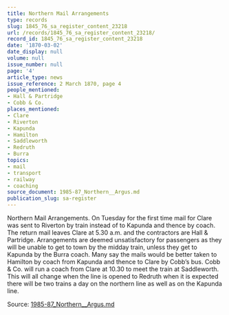 ```yaml
---
title: Northern Mail Arrangements
type: records
slug: 1845_76_sa_register_content_23218
url: /records/1845_76_sa_register_content_23218/
record_id: 1845_76_sa_register_content_23218
date: '1870-03-02'
date_display: null
volume: null
issue_number: null
page: '4'
article_type: news
issue_reference: 2 March 1870, page 4
people_mentioned:
- Hall & Partridge
- Cobb & Co.
places_mentioned:
- Clare
- Riverton
- Kapunda
- Hamilton
- Saddleworth
- Redruth
- Burra
topics:
- mail
- transport
- railway
- coaching
source_document: 1985-87_Northern__Argus.md
publication_slug: sa-register
---
```


Northern Mail Arrangements.  On Tuesday for the first time mail for Clare was sent to Riverton by train instead of to Kapunda and thence by coach.  The return mail leaves Clare at 5.30 a.m. and the contractors are Hall & Partridge.  Arrangements are deemed unsatisfactory for passengers as they will be unable to get to town by the midday train, unless they get to Kapunda by the Burra coach.  Many say the mails would be better taken to Hamilton by coach from Kapunda and thence to Clare by Cobb’s bus.  Cobb & Co. will run a coach from Clare at 10.30 to meet the train at Saddleworth.  This will all change when the line is opened to Redruth when it is expected there will be two trains a day on the northern line as well as on the Kapunda line.

Source: [1985-87_Northern__Argus.md](/downloads/markdown/1985-87_Northern__Argus.md)
